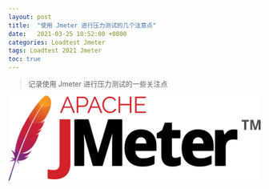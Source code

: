 ```yaml
---
layout: post
title:  "使用 Jmeter 进行压力测试的几个注意点"
date:   2021-03-25 10:52:00 +0800
categories: Loadtest Jmeter
tags: Loadtest 2021 Jmeter
toc: true
---
```


> 记录使用 Jmeter 进行压力测试的一些关注点

<img class="logo" src="/img/jmeter-logo.svg" alt="Apache JMeter">

